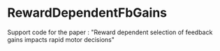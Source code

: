 # RewardDependentFbGains
Support code for the paper : "Reward dependent selection of feedback gains impacts rapid motor decisions"
